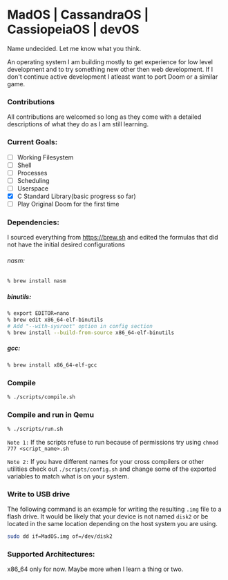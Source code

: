 # MadOS | CassandraOS | CassiopeiaOS | devOS

Name undecided. Let me know what you think.

An operating system I am building mostly to get experience for low level development and to try something new other then web development. If I don't continue active development I atleast want to port Doom or a similar game. 

### Contributions
All contributions are welcomed so long as they come with a detailed descriptions of what they do as I am still learning.

### Current Goals:
  - [ ] Working Filesystem
  - [ ] Shell
  - [ ] Processes
  - [ ] Scheduling
  - [ ] Userspace
  - [x] C Standard Library(basic progress so far)
  - [ ] Play Original Doom for the first time

### Dependencies:
I sourced everything from https://brew.sh and edited the formulas that did not have the initial desired configurations

###### nasm:
```sh
% brew install nasm
```
##### binutils:
```sh
% export EDITOR=nano
% brew edit x86_64-elf-binutils
# Add "--with-sysroot" option in config section
% brew install --build-from-source x86_64-elf-binutils
```

##### gcc:
```sh
% brew install x86_64-elf-gcc
```

### Compile
```sh
% ./scripts/compile.sh
```

### Compile and run in Qemu
```sh
% ./scripts/run.sh
```

`Note 1:` If the scripts refuse to run because of permissions try using `chmod 777 <script_name>.sh`

`Note 2:` If you have different names for your cross compilers or other utilities check out `./scripts/config.sh` and change some of the exported variables to match what is on your system.

### Write to USB drive
The following command is an example for writing the resulting `.img` file to a flash drive. It would be likely that your device is not named `disk2` or be located in the same location depending on the host system you are using.
```sh
sudo dd if=MadOS.img of=/dev/disk2
```


  
### Supported Architectures:
x86_64 only for now. Maybe more when I learn a thing or two.

